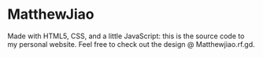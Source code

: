 # MatthewJiao
Made with HTML5, CSS, and a little JavaScript: this is the source code to my personal website. Feel free to check out the design @ Matthewjiao.rf.gd.

